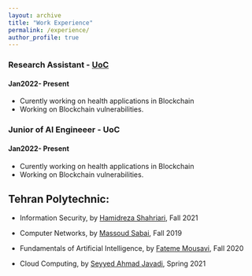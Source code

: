 ```yaml
---
layout: archive
title: "Work Experience"
permalink: /experience/
author_profile: true
---
```




### Research Assistant - [UoC](https://ucalgary.ca)
#### Jan2022- Present
- Curently working on health applications in Blockchain
- Working on Blockchain vulnerabilities.

### Junior of AI Engineeer - UoC
#### Jan2022- Present
- Curently working on health applications in Blockchain
- Working on Blockchain vulnerabilities.




## Tehran Polytechnic: 

- Information Security, by [Hamidreza Shahriari](http://aut.ac.ir/shahriari), Fall 2021

- Computer Networks, by [Massoud Sabai](https://aut.ac.ir/cv/2446/MASOUD-SABAEI?slc_lang=en&&cv=2446&mod=scv), Fall 2019

- Fundamentals of Artificial Intelligence, by [Fateme Mousavi](http://aut.ac.ir/en), Fall 2020

- Cloud Computing, by [Seyyed Ahmad Javadi](https://aut.ac.ir/cv/21291/S.Ahmad-Javadi?slc_lang=en&&cv=21291&mod=scv), Spring 2021
